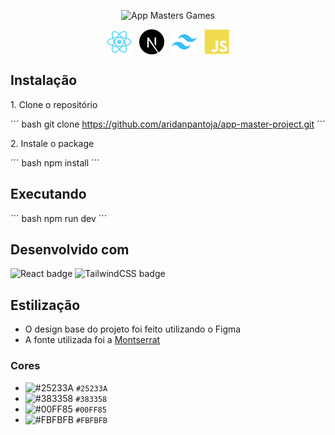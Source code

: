 <p align="center">
  <img src="https://github.com/aridanpantoja/app-masters-project/assets/70522543/5d2fd3bb-ef13-4efe-b93b-74e701086124" alt="App Masters Games" width="600">
</p>

<div align="center" style="display: inline_block">
  <img align="center" alt="tech-react" width="40" src="https://raw.githubusercontent.com/devicons/devicon/master/icons/react/react-original.svg">
  &nbsp;
  <img align="center" alt="tech-nextjs" width="40" src="https://raw.githubusercontent.com/devicons/devicon/master/icons/nextjs/nextjs-original.svg">
  &nbsp;
  <img align="center" alt="tech-tailwind" width="40" src="https://raw.githubusercontent.com/devicons/devicon/master/icons/tailwindcss/tailwindcss-plain.svg">
  &nbsp;
  <img align="center" alt="tech-javascript" width="40" src="https://raw.githubusercontent.com/devicons/devicon/master/icons/javascript/javascript-plain.svg">
</div>

<h2>Instalação</h2>
<p>1. Clone o repositório</p>

´´´
bash
git clone https://github.com/aridanpantoja/app-master-project.git
´´´

<p>2. Instale o package</p>

´´´
bash
npm install
´´´

<h2>Executando</h2>

´´´
bash
npm run dev
´´´

<h2>Desenvolvido com</h2>

<div style="display: inline_block">
  <img src="https://img.shields.io/badge/React-20232A?style=for-the-badge&logo=react&logoColor=61DAFB" alt="React badge"/>
  <img src="https://img.shields.io/badge/JavaScript-323330?style=for-the-badge&logo=javascript&logoColor=F7DF1E" alt="TailwindCSS badge"/>
</div>

<h2>Estilização</h2>

- O design base do projeto foi feito utilizando o Figma
- A fonte utilizada foi a [Montserrat](https://fonts.google.com/specimen/Montserrat)

<h3>Cores</h3>

- ![#25233A](https://placehold.co/15x15/25233A/25233A.png) `#25233A`
- ![#383358](https://placehold.co/15x15/383358/383358.png) `#383358`
- ![#00FF85](https://placehold.co/15x15/00FF85/00FF85.png) `#00FF85`
- ![#FBFBFB](https://placehold.co/15x15/FBFBFB/FBFBFB.png) `#FBFBFB`